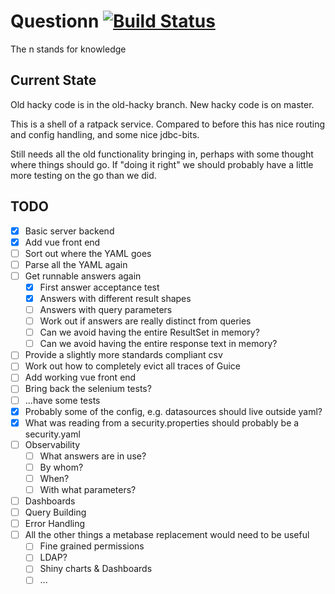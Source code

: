 # Questionn [![Build Status](https://travis-ci.org/Palmr/questionn.svg?branch=master)](https://travis-ci.org/Palmr/questionn)

The n stands for knowledge

## Current State

Old hacky code is in the old-hacky branch. New hacky code is on master.

This is a shell of a ratpack service.
Compared to before this has nice routing and config handling, and some nice jdbc-bits.

Still needs all the old functionality bringing in, perhaps with some thought where things should go.
If "doing it right" we should probably have a little more testing on the go than we did.

## TODO

 - [x] Basic server backend
 - [x] Add vue front end
 - [ ] Sort out where the YAML goes
 - [ ] Parse all the YAML again
 - [ ] Get runnable answers again
   - [x] First answer acceptance test
   - [x] Answers with different result shapes
   - [ ] Answers with query parameters
   - [ ] Work out if answers are really distinct from queries
   - [ ] Can we avoid having the entire ResultSet in memory?
   - [ ] Can we avoid having the entire response text in memory?
 - [ ] Provide a slightly more standards compliant csv   
 - [ ] Work out how to completely evict all traces of Guice
 - [ ] Add working vue front end
 - [ ] Bring back the selenium tests?
 - [ ] ...have some tests
 - [x] Probably some of the config, e.g. datasources should live outside yaml?
 - [x] What was reading from a security.properties should probably be a security.yaml
 - [ ] Observability
   - [ ] What answers are in use?
   - [ ] By whom?
   - [ ] When?
   - [ ] With what parameters?
 - [ ] Dashboards
 - [ ] Query Building
 - [ ] Error Handling
 - [ ] All the other things a metabase replacement would need to be useful
   - [ ] Fine grained permissions
   - [ ] LDAP?
   - [ ] Shiny charts & Dashboards
   - [ ] ...
